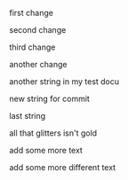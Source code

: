 first change

second change

third change

another change


another string in my test docu

new string for commit

last string 

all that glitters isn't gold

add some more text

add some more different text


